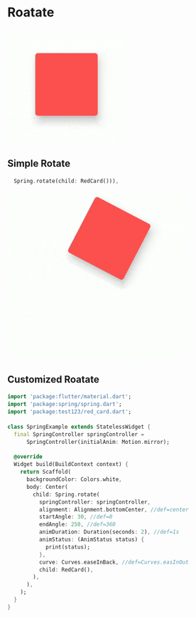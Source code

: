 # Roatate

 ![rotate](https://github.com/KaushickSArgekar/spring/blob/master/assets/rotate_one.gif?raw=true)



## Simple Rotate

```dart
  Spring.rotate(child: RedCard())),
 ```
 ![rotate](https://github.com/KaushickSArgekar/spring/blob/master/assets/rotate_two.gif?raw=true)

## Customized Roatate

```dart
import 'package:flutter/material.dart';
import 'package:spring/spring.dart';
import 'package:test123/red_card.dart';

class SpringExample extends StatelessWidget {
  final SpringController springController =
      SpringController(initialAnim: Motion.mirror);

  @override
  Widget build(BuildContext context) {
    return Scaffold(
      backgroundColor: Colors.white,
      body: Center(
        child: Spring.rotate(
          springController: springController,
          alignment: Alignment.bottomCenter, //def=center
          startAngle: 30, //def=0
          endAngle: 250, //def=360
          animDuration: Duration(seconds: 2), //def=1s
          animStatus: (AnimStatus status) {
            print(status);
          },
          curve: Curves.easeInBack, //def=Curves.easInOut
          child: RedCard(),
        ),
      ),
    );
  }
}


```

